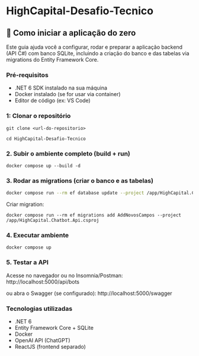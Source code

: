 # HighCapital-Desafio-Tecnico

## 🚀 Como iniciar a aplicação do zero
Este guia ajuda você a configurar, rodar e preparar a aplicação backend (API C#) com banco SQLite, incluindo a criação do banco e das tabelas via migrations do Entity Framework Core.

### Pré-requisitos
* .NET 6 SDK instalado na sua máquina
* Docker instalado (se for usar via container)
* Editor de código (ex: VS Code)

### 1: Clonar o repositório
`git clone <url-do-repositorio>`

`cd HighCapital-Desafio-Tecnico`

### 2. Subir o ambiente completo (build + run)
```
docker compose up --build -d
```

### 3. Rodar as migrations (criar o banco e as tabelas)
```bash
docker compose run --rm ef database update --project /app/HighCapital.Chatbot.Api.csproj
```

Criar migration:
```
docker compose run --rm ef migrations add AddNovosCampos --project /app/HighCapital.Chatbot.Api.csproj
```

### 4. Executar ambiente
```
docker compose up
```

### 5. Testar a API
Acesse no navegador ou no Insomnia/Postman:
http://localhost:5000/api/bots

ou abra o Swagger (se configurado):
http://localhost:5000/swagger

### Tecnologias utilizadas
* .NET 6
* Entity Framework Core + SQLite
* Docker
* OpenAI API (ChatGPT)
* ReactJS (frontend separado)